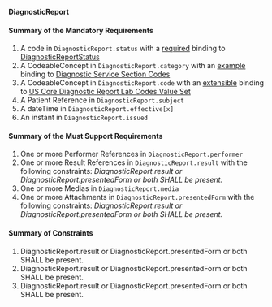 **DiagnosticReport**

#### Summary of the Mandatory Requirements
1.  A  code  in `DiagnosticReport.status`
with a [required](http://hl7.org/fhir/R4/terminologies.html#required)
 binding to [DiagnosticReportStatus](http://hl7.org/fhir/ValueSet/diagnostic-report-status)
1.  A  CodeableConcept  in `DiagnosticReport.category`
with an [example](http://hl7.org/fhir/R4/terminologies.html#example)
 binding to [Diagnostic Service Section Codes](http://hl7.org/fhir/ValueSet/diagnostic-service-sections)
1.  A  CodeableConcept  in `DiagnosticReport.code`
with an [extensible](http://hl7.org/fhir/R4/terminologies.html#extensible)
 binding to [US Core Diagnostic Report Lab Codes Value Set](ValueSet-us-core-diagnosticreport-lab-codes.html)
1.  A Patient Reference  in `DiagnosticReport.subject`
1.  A  dateTime  in `DiagnosticReport.effective[x]`
1.  An  instant  in `DiagnosticReport.issued`

#### Summary of the Must Support Requirements
1. One or more Performer References  in `DiagnosticReport.performer`
1. One or more Result References  in `DiagnosticReport.result`
 with the following constraints: *DiagnosticReport.result or  DiagnosticReport.presentedForm or both SHALL be present.*
1. One or more  Medias  in `DiagnosticReport.media`
1. One or more  Attachments  in `DiagnosticReport.presentedForm`
 with the following constraints: *DiagnosticReport.result or  DiagnosticReport.presentedForm or both SHALL be present.*

#### Summary of Constraints
1. DiagnosticReport.result or  DiagnosticReport.presentedForm or both SHALL be present.
1. DiagnosticReport.result or  DiagnosticReport.presentedForm or both SHALL be present.
1. DiagnosticReport.result or  DiagnosticReport.presentedForm or both SHALL be present.